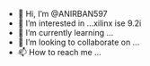 - 👋 Hi, I’m @ANIRBAN597
- 👀 I’m interested in ...xilinx ise 9.2i 
- 🌱 I’m currently learning ...
- 💞️ I’m looking to collaborate on ...
- 📫 How to reach me ...

<!---
ANIRBAN597/ANIRBAN597 is a ✨ special ✨ repository because its `README.md` (this file) appears on your GitHub profile.
You can click the Preview link to take a look at your changes.
--->

